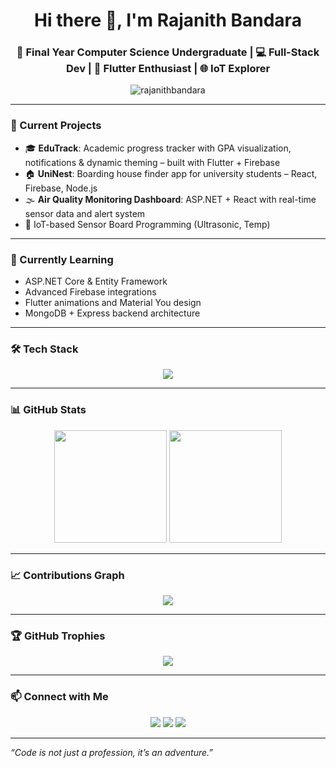 <h1 align="center">Hi there 👋, I'm Rajanith Bandara</h1>
<h3 align="center">🚀 Final Year Computer Science Undergraduate | 💻 Full-Stack Dev | 📱 Flutter Enthusiast | 🌐 IoT Explorer</h3>

<p align="center">
  <img src="https://komarev.com/ghpvc/?username=rajanithbandara&label=Profile%20views&color=brightgreen&style=flat" alt="rajanithbandara" />
</p>

---

### 🔭 Current Projects

- 🎓 **EduTrack**: Academic progress tracker with GPA visualization, notifications & dynamic theming – built with Flutter + Firebase
- 🏠 **UniNest**: Boarding house finder app for university students – React, Firebase, Node.js
- 🌫️ **Air Quality Monitoring Dashboard**: ASP.NET + React with real-time sensor data and alert system
- 🤖 IoT-based Sensor Board Programming (Ultrasonic, Temp)

---

### 🌱 Currently Learning

- ASP.NET Core & Entity Framework
- Advanced Firebase integrations
- Flutter animations and Material You design
- MongoDB + Express backend architecture

---

### 🛠️ Tech Stack

<p align="center">
  <img src="https://skillicons.dev/icons?i=react,nextjs,tailwind,flutter,dart,firebase,dotnet,csharp,mongodb,postgresql,ts,js,html,css,github,vscode,linux" />
</p>

---

### 📊 GitHub Stats

<p align="center">
  <img src="https://github-readme-stats.vercel.app/api?username=rajanithbandara&show_icons=true&theme=tokyonight&hide_border=true" height="180"/>
  <img src="https://github-readme-streak-stats.herokuapp.com/?user=rajanithbandara&theme=tokyonight&hide_border=true" height="180"/>
</p>

---

### 📈 Contributions Graph

<p align="center">
  <img src="https://github-readme-activity-graph.cyclic.app/graph?username=rajanithbandara&theme=tokyo-night" />
</p>

---

### 🏆 GitHub Trophies

<p align="center">
  <img src="https://github-profile-trophy.vercel.app/?username=rajanithbandara&theme=onedark&no-frame=true&row=1&column=7" />
</p>

---

### 📫 Connect with Me

<p align="center">
  <a href="mailto:rajanithbandaras@gmail.com"><img src="https://img.shields.io/badge/-Gmail-D14836?style=for-the-badge&logo=gmail&logoColor=white" /></a>
  <a href="https://www.linkedin.com/in/rajanith-bandara-373920264/"><img src="https://img.shields.io/badge/-LinkedIn-0A66C2?style=for-the-badge&logo=linkedin&logoColor=white" /></a>
  <a href="https://rajaniths.online"><img src="https://img.shields.io/badge/-Portfolio-121212?style=for-the-badge&logo=web&logoColor=white" /></a>
</p>

---


_“Code is not just a profession, it’s an adventure.”_

